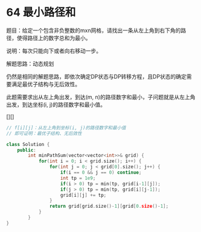 # 64 最小路径和

题目：给定一个包含非负整数的mxn网格，请找出一条从左上角到右下角的路径，使得路径上的数字总和为最小。

说明：每次只能向下或者向右移动一步。

解题思路：动态规划

仍然是相同的解题思路，即依次确定DP状态与DP转移方程，且DP状态的确定需要满足最优子结构与无后效性。

此题需要求出从左上角出发，到达(m, n)的路径数字和最小，子问题就是从左上角出发，到达坐标(i, j)的路径数字和最小值。

[][]

```c++
// f[i][j]：从左上角到坐标(i, j)的路径数字和最小值
// 即可证明：最优子结构、无后效性

class Solution {
    public:
    	int minPathSum(vector<vector<int>>& grid) {
            for(int i = 0; i < grid.size(); i++) {
                for(int j = 0; j < grid[0].size(); j++) {
                    if(i == 0 && j == 0) continue;
                    int tp = 1e9;
                    if(i > 0) tp = min(tp, grid[i-1][j]);
                    if(j > 0) tp = min(tp, grid[i][j-1]);
                    grid[i][j] += tp;
                }
                return grid[grid.size()-1][grid[0.size()-1];
            }
        }
}
```

